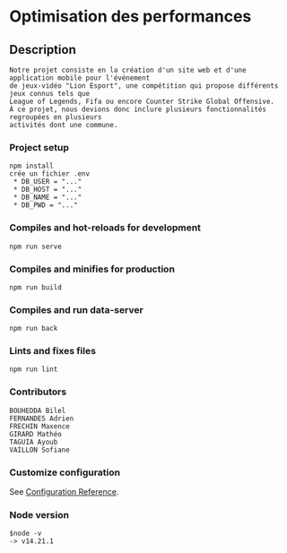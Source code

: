 # Optimisation des performances

## Description
```
Notre projet consiste en la création d'un site web et d'une application mobile pour l'événement 
de jeux-vidéo "Lion Esport", une compétition qui propose différents jeux connus tels que 
League of Legends, Fifa ou encore Counter Strike Global Offensive.
À ce projet, nous devions donc inclure plusieurs fonctionnalités regroupées en plusieurs 
activités dont une commune.
```

### Project setup
```
npm install
crée un fichier .env
 * DB_USER = "..."
 * DB_HOST = "..."
 * DB_NAME = "..."
 * DB_PWD = "..."
```


### Compiles and hot-reloads for development
```
npm run serve
```

### Compiles and minifies for production
```
npm run build
```

### Compiles and run data-server
```
npm run back
```

### Lints and fixes files
```
npm run lint
```

### Contributors
```
BOUHEDDA Bilel
FERNANDES Adrien
FRECHIN Maxence
GIRARD Mathéo
TAGUIA Ayoub
VAILLON Sofiane
```

### Customize configuration
See [Configuration Reference](https://cli.vuejs.org/config/).

### Node version
```
$node -v 
-> v14.21.1
```